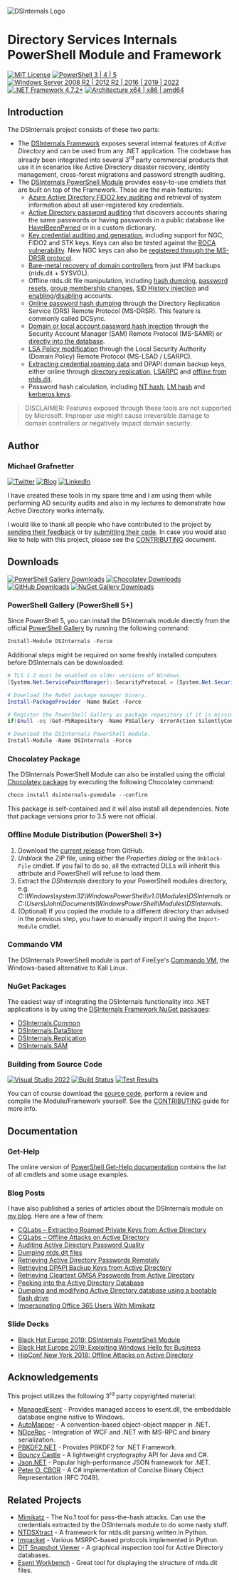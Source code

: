 ![DSInternals Logo](DSInternals.png)

# Directory Services Internals<br/>PowerShell Module and Framework

[![MIT License](https://img.shields.io/badge/License-MIT-green.svg)](../LICENSE.md)
[![PowerShell 3 | 4 | 5](https://img.shields.io/badge/PowerShell-3%20|%204%20|%205-0000FF.svg?logo=PowerShell)](#)
[![Windows Server 2008 R2 | 2012 R2 | 2016 | 2019 | 2022](https://img.shields.io/badge/Windows%20Server-2008%20R2%20|%202012%20R2%20|%202016%20|%202019%20|%202022-007bb8.svg?logo=Windows%2011)](#)
[![.NET Framework 4.7.2+](https://img.shields.io/badge/Framework-4.7.2%2B-007FFF.svg?logo=.net)](#)
[![Architecture x64 | x86 | amd64](https://img.shields.io/badge/Architecture-x64%20|%20x86%20|%20ARM64-0071c5.svg?logo=Amazon%20EC2)](#)

## Introduction

The DSInternals project consists of these two parts:
- The [DSInternals Framework](https://www.nuget.org/profiles/DSInternals) exposes several internal features of *Active Directory* and can be used from any .NET application. The codebase has already been integrated into several 3<sup>rd</sup> party commercial products that use it in scenarios like Active Directory disaster recovery, identity management, cross-forest migrations and password strength auditing.
- The [DSInternals PowerShell Module](https://www.powershellgallery.com/packages/DSInternals/) provides easy-to-use cmdlets that are built on top of the Framework. These are the main features:
  - [Azure Active Directory FIDO2 key auditing](../Documentation/PowerShell/Get-AzureADUserEx.md#get-azureaduserex) and retrieval of system information about all user-registered key credentials.
  - [Active Directory password auditing](../Documentation/PowerShell/Test-PasswordQuality.md#test-passwordquality) that discovers accounts sharing the same passwords or having passwords in a public database like [HaveIBeenPwned](https://haveibeenpwned.com) or in a custom dictionary.
  - [Key credential auditing and generation](../Documentation/PowerShell/Get-ADKeyCredential.md#get-adkeycredential), including support for NGC, FIDO2 and STK keys. Keys can also be tested against the [ROCA vulnerability](https://portal.msrc.microsoft.com/en-us/security-guidance/advisory/ADV190026). New NGC keys can also be [registered through the MS-DRSR protocol](../Documentation/PowerShell/Add-ADReplNgcKey.md#add-adreplngckey).
  - [Bare-metal recovery of domain controllers](../Documentation/PowerShell/New-ADDBRestoreFromMediaScript.md#new-addbrestorefrommediascript) from just IFM backups (ntds.dit + SYSVOL).
  - Offline ntds.dit file manipulation, including [hash dumping](../Documentation/PowerShell/Get-ADDBAccount.md#get-addbaccount), [password resets](../Documentation/PowerShell/Set-ADDBAccountPassword.md#set-addbaccountpassword), [group membership changes](../Documentation/PowerShell/Set-ADDBPrimaryGroup.md#set-addbprimarygroup), [SID History injection](../Documentation/PowerShell/Add-ADDBSidHistory.md#add-addbsidhistory) and [enabling](../Documentation/PowerShell/Enable-ADDBAccount.md#enable-addbaccount)/[disabling](../Documentation/PowerShell/Disable-ADDBAccount.md#disable-addbaccount) accounts.
  - [Online password hash dumping](../Documentation/PowerShell/Get-ADReplAccount.md#get-adreplaccount) through the Directory Replication Service (DRS) Remote Protocol (MS-DRSR). This feature is commonly called DCSync.
  - [Domain or local account password hash injection](../Documentation/PowerShell/Set-SamAccountPasswordHash.md#set-samaccountpasswordhash) through the Security Account Manager (SAM) Remote Protocol (MS-SAMR) or [directly into the database](../Documentation/PowerShell/Set-ADDBAccountPasswordHash.md#set-addbaccountpasswordhash).
  - [LSA Policy modification](../Documentation/PowerShell/Set-LsaPolicyInformation.md#set-lsapolicyinformation) through the Local Security Authority (Domain Policy) Remote Protocol (MS-LSAD / LSARPC).
  - [Extracting credential roaming data](../Documentation/PowerShell/Save-DPAPIBlob.md#save-dpapiblob) and DPAPI domain backup keys, either online through [directory replication](../Documentation/PowerShell/Get-ADReplBackupKey.md#get-adreplbackupkey), [LSARPC](../Documentation/PowerShell/Get-LsaBackupKey.md#get-lsabackupkey) and [offline from ntds.dit](../Documentation/PowerShell/Get-ADDBBackupKey.md#get-addbbackupkey).
  - Password hash calculation, including [NT hash](../Documentation/PowerShell/ConvertTo-NTHash.md#convertto-nthash), [LM hash](../Documentation/PowerShell/ConvertTo-LMHash.md#convertto-lmhash) and [kerberos keys](../Documentation/PowerShell/ConvertTo-KerberosKey.md#convertto-kerberoskey).

> DISCLAIMER: Features exposed through these tools are not supported by Microsoft. Improper use might cause irreversible damage to domain controllers or negatively impact domain security.

## Author

### Michael Grafnetter

[![Twitter](https://img.shields.io/twitter/follow/MGrafnetter.svg?label=Twitter%20@MGrafnetter&style=social)](https://twitter.com/MGrafnetter)
[![Blog](https://img.shields.io/badge/Blog-www.dsinternals.com-2A6496.svg)](https://www.dsinternals.com/en)
[![LinkedIn](https://img.shields.io/badge/LinkedIn-grafnetter-0077B5.svg?logo=LinkedIn)](https://www.linkedin.com/in/grafnetter)

I have created these tools in my spare time and I am using them while performing AD security audits and also in my lectures to demonstrate how Active Directory works internally.

I would like to thank all people who have contributed to the project by [sending their feedback](https://github.com/MichaelGrafnetter/DSInternals/issues) or by [submitting their code](https://github.com/MichaelGrafnetter/DSInternals/graphs/contributors). In case you would also like to help with this project, please see the [CONTRIBUTING](CONTRIBUTING.md#contributing-to-dsinternals) document.

## Downloads

[![PowerShell Gallery Downloads](https://img.shields.io/powershellgallery/dt/DSInternals.svg?label=PowerShell%20Gallery%20Downloads&logo=PowerShell)](https://www.powershellgallery.com/packages/DSInternals/)
[![Chocolatey Downloads](https://img.shields.io/chocolatey/dt/dsinternals-psmodule.svg?label=Chocolatey%20Downloads&logo=NuGet)](https://chocolatey.org/packages/dsinternals-psmodule)
[![GitHub Downloads](https://img.shields.io/github/downloads/MichaelGrafnetter/DSInternals/total.svg?label=GitHub%20Downloads&logo=GitHub)](https://github.com/MichaelGrafnetter/DSInternals/releases)
[![NuGet Gallery Downloads](https://img.shields.io/nuget/dt/DSInternals.Common.svg?label=NuGet%20Gallery%20Downloads&logo=NuGet)](https://www.nuget.org/profiles/DSInternals)

### PowerShell Gallery (PowerShell 5+)

Since PowerShell 5, you can install the DSInternals module directly from the official [PowerShell Gallery](https://www.powershellgallery.com/packages/DSInternals/) by running the following command:

```powershell
Install-Module DSInternals -Force
```

Additional steps might be required on some freshly installed computers before DSInternals can be downloaded:

```powershell
# TLS 1.2 must be enabled on older versions of Windows.
[System.Net.ServicePointManager]::SecurityProtocol = [System.Net.SecurityProtocolType]::Tls12

# Download the NuGet package manager binary.
Install-PackageProvider -Name NuGet -Force

# Register the PowerShell Gallery as package repository if it is missing for any reason.
if($null -eq (Get-PSRepository -Name PSGallery -ErrorAction SilentlyContinue)) { Register-PSRepository -Default }

# Download the DSInternals PowerShell module.
Install-Module -Name DSInternals -Force

```

### Chocolatey Package

The DSInternals PowerShell Module can also be installed using the official [Chocolatey package](https://chocolatey.org/packages/dsinternals-psmodule) by executing the following Chocolatey command:

```powershell
choco install dsinternals-psmodule --confirm
```

This package is self-contained and it will also install all dependencies. Note that package versions prior to 3.5 were not official.

### Offline Module Distribution (PowerShell 3+)

1. Download the [current release](https://github.com/MichaelGrafnetter/DSInternals/releases) from GitHub.
2. *Unblock* the ZIP file, using either the *Properties dialog* or the `Unblock-File` cmdlet. If you fail to do so, all the extracted DLLs will inherit this attribute and PowerShell will refuse to load them.
3. Extract the *DSInternals* directory to your PowerShell modules directory, e.g. *C:\Windows\system32\WindowsPowerShell\v1.0\Modules\DSInternals* or *C:\Users\John\Documents\WindowsPowerShell\Modules\DSInternals*.
4. (Optional) If you copied the module to a different directory than advised in the previous step, you have to manually import it using the `Import-Module` cmdlet.

### Commando VM

The DSInternals PowerShell module is part of FireEye's [Commando VM](https://github.com/fireeye/commando-vm), the Windows-based alternative to Kali Linux.

###  NuGet Packages

The easiest way of integrating the DSInternals functionality into .NET applications is by using the [DSInternals Framework NuGet packages](https://www.nuget.org/profiles/DSInternals):

- [DSInternals.Common](https://www.nuget.org/packages/DSInternals.Common/)
- [DSInternals.DataStore](https://www.nuget.org/packages/DSInternals.DataStore/)
- [DSInternals.Replication](https://www.nuget.org/packages/DSInternals.Replication/)
- [DSInternals.SAM](https://www.nuget.org/packages/DSInternals.SAM/)

### Building from Source Code

[![Visual Studio 2022](https://img.shields.io/badge/Visual%20Studio-2022-383278.svg?logo=Visual-Studio-Code)](CONTRIBUTING.md#building-from-source-code)
[![Build Status](https://dev.azure.com/DSInternals/DSInternals%20CI/_apis/build/status/DSInternals?branchName=master)](https://dev.azure.com/DSInternals/DSInternals%20CI/_build/latest?definitionId=2&branchName=master)
[![Test Results](https://img.shields.io/azure-devops/tests/DSInternals/DSInternals%20CI/2.svg?label=Test%20Results&logo=Azure-DevOps)](https://dev.azure.com/DSInternals/DSInternals%20CI/_build/latest?definitionId=2&branchName=master)

You can of course download the [source code](https://github.com/MichaelGrafnetter/DSInternals/archive/master.zip), perform a review and compile the Module/Framework yourself. See the [CONTRIBUTING](CONTRIBUTING.md#building-from-source-code) guide for more info.

## Documentation

### Get-Help

The online version of [PowerShell Get-Help documentation](../Documentation/PowerShell/Readme.md#dsinternals-powershell-module) contains the list of all cmdlets and some usage examples.

### Blog Posts

I have also published a series of articles about the DSInternals module on [my blog](https://www.dsinternals.com/en/list-of-cmdlets-in-the-dsinternals-module/). Here are a few of them:

- [CQLabs – Extracting Roamed Private Keys from Active Directory](https://cqureacademy.com/blog/extracting-roamed-private-keys)
- [CQLabs – Offline Attacks on Active Directory](https://cqureacademy.com/cqure-labs/cqlabs-dsinternals-powershell-module)
- [Auditing Active Directory Password Quality](https://www.dsinternals.com/en/auditing-active-directory-password-quality/)
- [Dumping ntds.dit files](https://www.dsinternals.com/en/dumping-ntds-dit-files-using-powershell/)
- [Retrieving Active Directory Passwords Remotely](https://www.dsinternals.com/en/retrieving-active-directory-passwords-remotely/)
- [Retrieving DPAPI Backup Keys from Active Directory](https://www.dsinternals.com/en/retrieving-dpapi-backup-keys-from-active-directory/)
- [Retrieving Cleartext GMSA Passwords from Active Directory](https://www.dsinternals.com/en/retrieving-cleartext-gmsa-passwords-from-active-directory/)
- [Peeking into the Active Directory Database](https://www.dsinternals.com/en/peeking-into-the-active-directory-database/)
- [Dumping and modifying Active Directory database using a bootable flash drive](https://www.dsinternals.com/en/dumping-modifying-active-directory-database-bootable-flash-drive/)
- [Impersonating Office 365 Users With Mimikatz](https://www.dsinternals.com/en/impersonating-office-365-users-mimikatz/)

### Slide Decks
- [Black Hat Europe 2019: DSInternals PowerShell Module](https://www.dsinternals.com/wp-content/uploads/eu-19-Grafnetter-DSInternals-PowerShell-Module.pdf)
- [Black Hat Europe 2019: Exploiting Windows Hello for Business](https://www.dsinternals.com/wp-content/uploads/eu-19-Grafnetter-Exploiting-Windows-Hello-for-Business.pdf)
- [HipConf New York 2018: Offline Attacks on Active Directory](https://www.dsinternals.com/wp-content/uploads/HIP_AD_Offline_Attacks.pdf)

## Acknowledgements

This project utilizes the following 3<sup>rd</sup> party copyrighted material:

- [ManagedEsent](https://github.com/Microsoft/ManagedEsent) - Provides managed access to esent.dll, the embeddable database engine native to Windows.
- [AutoMapper](https://github.com/AutoMapper/AutoMapper) - A convention-based object-object mapper in .NET.
- [NDceRpc](https://github.com/OpenSharp/NDceRpc) - Integration of WCF and .NET with MS-RPC and binary serialization.
- [PBKDF2.NET](https://github.com/therealmagicmike/PBKDF2.NET) - Provides PBKDF2 for .NET Framework.
- [Bouncy Castle](https://www.bouncycastle.org/csharp/index.html) - A lightweight cryptography API for Java and C#. 
- [Json.NET](https://github.com/JamesNK/Newtonsoft.Json) - Popular high-performance JSON framework for .NET.
- [Peter O. CBOR](https://github.com/peteroupc/CBOR) - A C# implementation of Concise Binary Object Representation (RFC 7049).

## Related Projects

- [Mimikatz](https://github.com/gentilkiwi/mimikatz) - The No.1 tool for pass-the-hash attacks. Can use the credentials extracted by the DSInternals module to do some nasty stuff.
- [NTDSXtract](https://github.com/csababarta/ntdsxtract) - A framework for ntds.dit parsing written in Python.
- [Impacket](https://github.com/SecureAuthCorp/impacket) - Various MSRPC-based protocols implemented in Python.
- [DIT Snapshot Viewer](https://github.com/yosqueoy/ditsnap) - A graphical inspection tool for Active Directory databases.
- [Esent Workbench](https://bitbucket.org/orthoprog/esentworkbench/wiki/Home) - Great tool for displaying the structure of ntds.dit files.
